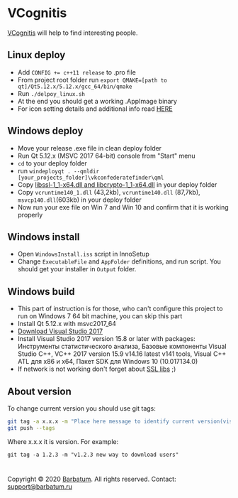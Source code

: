 # VCognitis

[VCognitis](https://barbatum.ru/vcognitis) will help to find interesting people.


## Linux deploy

* Add ```CONFIG += c++11 release``` to .pro file
* From project root folder run ```export QMAKE=[path to qt]/Qt5.12.x/5.12.x/gcc_64/bin/qmake```
* Run ```./delpoy_linux.sh```
* At the end you should get a working .AppImage binary
* For icon setting details and additional info read [HERE](https://github.com/linuxdeploy/QtQuickApp/blob/master/README.md)

## Windows deploy

* Move your release .exe file in clean deploy folder
* Run Qt 5.12.x (MSVC 2017 64-bit) console from "Start" menu
* ```cd``` to your deploy folder
* run ```windeployqt . --qmldir [your_projects_folder]\vkconfederatefinder\qml```
* Copy [libssl-1_1-x64.dll and libcrypto-1_1-x64.dll](https://slproweb.com/download/Win64OpenSSL_Light-1_1_1d.exe) in your deploy folder
* Copy ```vcruntime140_1.dll``` (43,2kb), ```vcruntime140.dll``` (87,7kb), ```msvcp140.dll```(603kb) in your deploy folder
* Now run your exe file on Win 7 and Win 10  and confirm that it is working properly

## Windows install

* Open ```WindowsInstall.iss``` script in InnoSetup
* Change ```ExecutableFile``` and ```AppFolder``` definitions, and run script. You should get your installer in ```Output``` folder.

## Windows build

* This part of instruction is for those, who can't configure this project to run on Windows 7 64 bit machine, you can skip this part
* Install Qt 5.12.x with msvc2017_64
* [Download Visual Studio 2017](https://visualstudio.microsoft.com/ru/vs/older-downloads/)
* Install Visual Studio 2017 version 15.8 or later with packages: Инструменты статистического анализа, Базовые компоненты Visual Studio C++, VC++ 2017 version 15.9 v14.16 latest v141 tools, Visual C++ ATL для x86 и x64, Пакет SDK для Windows 10 (10.017134.0)
* If network is not working don't forget about [SSL libs](https://slproweb.com/download/Win64OpenSSL_Light-1_1_1d.exe) ;)


## About version

To change current version you should use git tags:

``` bash 
git tag -a x.x.x -m "Place here message to identify current version(visible only from git)"
git push --tags 
```

Where x.x.x it is version. For example:

```git tag -a 1.2.3 -m "v1.2.3 new way to download users"```


#

Copyright © 2020 [Barbatum](https://barbatum.ru/vcognitis). All rights reserved. Contact: support@barbatum.ru